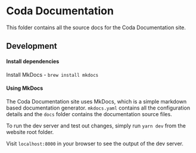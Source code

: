 # Coda Documentation

This folder contains all the source docs for the Coda Documentation site.

## Development

#### Install dependencies

Install MkDocs - `brew install mkdocs`

#### Using MkDocs

The Coda Documentation site uses MkDocs, which is a simple markdown based documentation generator. `mkdocs.yaml` contains all the configuration details and the `docs` folder contains the documentation source files. 

To run the dev server and test out changes, simply run `yarn dev` from the website root folder.

Visit `localhost:8000` in your browser to see the output of the dev server.